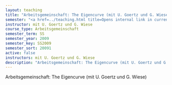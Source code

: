 ```yaml
---
layout: teaching
title: "Arbeitsgemeinschaft: The Eigencurve (mit U. Goertz und G. Wiese)"
semester: "<a href=../teaching.html title=Opens internal link in current window class=internal-link>Link to recent teaching at the University Heidelberg</a></h4><h2>Teaching at the University Duisburg-Essen</h2><h4>Winter term 2009/2010"
instructor: mit U. Goertz und G. Wiese
course_type: Arbeitsgemeinschaft
semester_term: SS
semester_year: 2009
semester_key: SS2009
semester_sort: 20091
active: false
instructors: mit U. Goertz und G. Wiese
description: "Arbeitsgemeinschaft: The Eigencurve (mit U. Goertz und G. Wiese)"
---
```


Arbeitsgemeinschaft: The Eigencurve (mit U. Goertz und G. Wiese)

